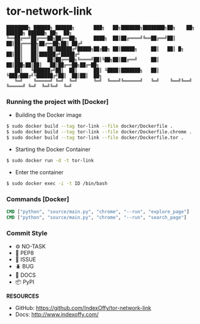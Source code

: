 # tor-network-link

```
████████╗ ██████╗ ██████╗       ███╗   ██╗███████╗████████╗██╗    ██╗ ██████╗ ██████╗ ██╗  ██╗
╚══██╔══╝██╔═══██╗██╔══██╗      ████╗  ██║██╔════╝╚══██╔══╝██║    ██║██╔═══██╗██╔══██╗██║ ██╔╝
   ██║   ██║   ██║██████╔╝█████╗██╔██╗ ██║█████╗     ██║   ██║ █╗ ██║██║   ██║██████╔╝█████╔╝ 
   ██║   ██║   ██║██╔══██╗╚════╝██║╚██╗██║██╔══╝     ██║   ██║███╗██║██║   ██║██╔══██╗██╔═██╗ 
   ██║   ╚██████╔╝██║  ██║      ██║ ╚████║███████╗   ██║   ╚███╔███╔╝╚██████╔╝██║  ██║██║  ██╗
   ╚═╝    ╚═════╝ ╚═╝  ╚═╝      ╚═╝  ╚═══╝╚══════╝   ╚═╝    ╚══╝╚══╝  ╚═════╝ ╚═╝  ╚═╝╚═╝  ╚═╝
 ```

### Running the project with [Docker]

 - Building the Docker image

```bash
$ sudo docker build --tag tor-link --file docker/Dockerfile .
$ sudo docker build --tag tor-link --file docker/Dockerfile.chrome .
$ sudo docker build --tag tor-link --file docker/Dockerfile.tor .
```

 - Starting the Docker Container

```bash
$ sudo docker run -d -t tor-link
```

 - Enter the container

```bash
$ sudo docker exec -i -t ID /bin/bash
```

### Commands [Docker]

```dockerfile
CMD ["python", "source/main.py", "chrome", "--run", "explore_page"]
CMD ["python", "source/main.py", "chrome", "--run", "search_page"]
```


### Commit Style
- ⚙️ NO-TASK
- 📝 PEP8
- 📌 ISSUE
- 🪲 BUG
- 📘 DOCS
- 📦 PyPI

**RESOURCES**
- GitHub: https://github.com/IndexOffy/tor-network-link
- Docs:   http://www.indexoffy.com/
